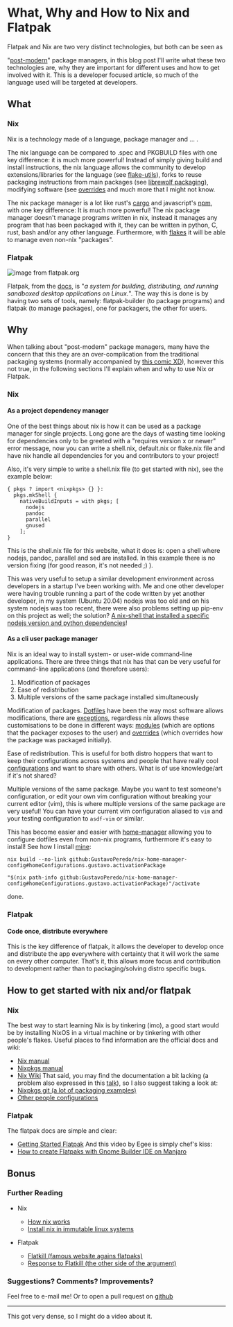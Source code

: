# What, Why and How to Nix and Flatpak

Flatpak and Nix are two very distinct technologies, but both can be seen as

"[post-modern](https://gist.github.com/bureado/792037b71229db3c37975e70e8a9c54a)"
package managers, in this blog post I'll write what these two technologies are,
why they are important for different uses and how to get involved with it.
This is a developer focused article, so much of the language used will be
targeted at developers.

## What

### Nix

Nix is a technology made of a language, package manager and ... . 

The nix language can be compared to .spec and PKGBUILD files with one key
difference: it is much more powerful! Instead of simply giving build and
install instructions, the nix language allows the community to develop
extensions/libraries for the language (see [flake-utils](https://github.com/numtide/flake-utils)),
forks to reuse packaging instructions from main packages (see [librewolf packaging](https://github.com/NixOS/nixpkgs/tree/master/pkgs/applications/networking/browsers/firefox/librewolf)),
modifying software (see [overrides](https://nixos.org/guides/nix-pills/nixpkgs-overriding-packages.html)
and much more that I might not know. 

The nix package manager is a lot like rust's [cargo](https://doc.rust-lang.org/cargo/getting-started/first-steps.html)
and javascript's [npm](https://www.npmjs.com/), with one key difference: It is
much more powerful! The nix package manager doesn't manage programs written in
nix, instead it manages any program that has been packaged with it, they can
be written in python, C, rust, bash and/or any other language. Furthermore,
with [flakes](https://nixos.wiki/wiki/Flakes) it will be able to manage even
non-nix "packages".

### Flatpak

![image from flatpak.org](/images/flattruck.png)

Flatpak, from the [docs](https://docs.flatpak.org/en/latest/introduction.html),
is "_a system for building, distributing, and running sandboxed desktop
applications on Linux._". The way this is done is by having two
sets of tools, namely: flatpak-builder (to package programs) and flatpak
(to manage packages), one for packagers, the other for users.

## Why

When talking about "post-modern" package managers, many have the concern that
this they are an over-complication from the traditional packaging systems
(normally accompanied by [this comic XD](https://xkcd.com/927/)), however
this not true, in the following sections I'll explain when and why to use
Nix or Flatpak.

### Nix

#### As a project dependency manager

One of the best things about nix is how it can be used as a package
manager for single projects. Long gone are the days of wasting time looking for
dependencies only to be greeted with a "requires version x or newer"
error message, now you can write a shell.nix, default.nix or flake.nix file
and have nix handle all dependencies for you and contributors to your project!

Also, it's very simple to write a shell.nix file (to get started with nix),
see the example below:
```
{ pkgs ? import <nixpkgs> {} }:
  pkgs.mkShell {
    nativeBuildInputs = with pkgs; [ 
      nodejs
      pandoc
      parallel
      gnused
    ];
}
```
This is the shell.nix file for this website, what it does is: open a shell
where nodejs, pandoc, parallel and sed are installed. In this example
there is no version fixing (for good reason, it's not needed ;) ).

This was very useful to setup a similar development environment across
developers in a startup I've been working with. Me and one other developer
were having trouble running a part of the code written by yet another developer,
in my system (Ubuntu 20.04) nodejs was too old and on his system nodejs was
too recent, there were also problems setting up pip-env on this project as well;
the solution? [A nix-shell that installed a specific nodejs version and
python dependencies](https://nixos.wiki/wiki/Python#Emulating_virtualenv_with_nix-shell)!

#### As a cli user package manager

Nix is an ideal way to install system- or user-wide command-line applications.
There are three things that nix has that can be very useful for command-line
applications (and therefore users):
1. Modification of packages
2. Ease of redistribution
3. Multiple versions of the same package installed simultaneously

Modification of packages. [Dotfiles](https://medium.com/@webprolific/getting-started-with-dotfiles-43c3602fd789)
have been the way most software allows modifications, there are [exceptions](https://suckless.org/hacking/),
regardless nix allows these customisations to be done in different ways:
[modules](https://nixos.wiki/wiki/Module) (which are options that the packager
exposes to the user) and [overrides](https://nixos.org/guides/nix-pills/nixpkgs-overriding-packages.html)
(which overrides how the package was packaged initially).

Ease of redistribution. This is useful for both distro hoppers that want to
keep their configurations across systems and people that have really cool
[configurations](https://github.com/skwp/dotfiles) and want to share with others.
What is of use knowledge/art if it's not shared?

Multiple versions of the same package. Maybe you want to test someone's configuration,
or edit your own vim configuration without breaking your current editor (vim),
this is where multiple versions of the same package are very useful! You can
have your current vim configuration aliased to `vim` and your testing
configuration to `asdf-vim` or similar.

This has become easier and easier with [home-manager](https://github.com/nix-community/home-manager)
allowing you to configure dotfiles even from non-nix programs, furthermore
it's easy to install! See how I install [mine](https://github.com/GustavoPeredo/nix-home-manager-config):
```
nix build --no-link github:GustavoPeredo/nix-home-manager-config#homeConfigurations.gustavo.activationPackage
```
```
"$(nix path-info github:GustavoPeredo/nix-home-manager-config#homeConfigurations.gustavo.activationPackage)"/activate
```
done.

### Flatpak

#### Code once, distribute everywhere

This is the key difference of flatpak, it allows the developer to develop once
and distribute the app everywhere with certainty that it will work the same
on every other computer. That's it, this allows more focus and contribution
to development rather than to packaging/solving distro specific bugs.

## How to get started with nix and/or flatpak

### Nix

The best way to start learning Nix is by tinkering (imo), a good start
would be by installing NixOS in a virtual machine or by tinkering with
other people's flakes. Useful places to find information are the official docs
and wiki:
* [Nix manual](https://nixos.org/manual/nix/stable/)
* [Nixpkgs manual](https://nixos.org/manual/nixpkgs/stable/)
* [Nix Wiki](https://nixos.wiki/wiki/)
That said, you may find the documentation a bit lacking
(a problem also expressed in this [talk](https://www.youtube.com/watch?v=qjq2wVEpSsA)),
so I also suggest taking a look at:
* [Nixpkgs git (a lot of packaging examples)](https://github.com/NixOS/nixpkgs/tree/master/pkgs/)
* [Other people configurations](https://github.com/notusknot/dotfiles-nix)

### Flatpak

The flatpak docs are simple and clear:
* [Getting Started Flatpak](https://docs.flatpak.org/en/latest/getting-started.html)
And this video by Egee is simply chef's kiss:
* [How to create Flatpaks with Gnome Builder IDE on Manjaro](https://www.youtube.com/watch?v=DuVfDQUdLWU)

## Bonus

### Further Reading

* Nix
  * [How nix works](https://nixos.org/guides/how-nix-works.html)
  * [Install nix in immutable linux systems](https://github.com/nix-community/nix-user-chroot)

* Flatpak
  * [Flatkill (famous website agains flatpaks)](https://flatkill.org/)
  * [Response to Flatkill (the other side of the argument)](https://theevilskeleton.gitlab.io/2021/02/11/response-to-flatkill-org.html)

### Suggestions? Comments? Improvements?

Feel free to e-mail me! Or to open a pull request on [github](https://github.com/GustavoPeredo/Website")

-----

This got very dense, so I might do a video about it.

